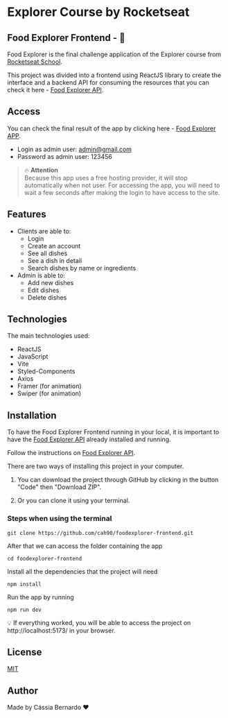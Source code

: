 # Explorer Course by Rocketseat

## Food Explorer Frontend - 🍔

Food Explorer is the final challenge application of the Explorer course from [Rocketseat School](https://www.rocketseat.com.br/).

This project was divided into a frontend using ReactJS library to create the interface and a backend API for consuming the resources that you can check it here - [Food Explorer API](https://github.com/cah90/foodexplorer-backend).

## Access

You can check the final result of the app by clicking here - [Food Explorer APP](https://rocketseat-foodexplorer.netlify.app/).

- Login as admin user: admin@gmail.com
- Password as admin user: 123456

> 🔥 **Attention** </br>
> Because this app uses a free hosting provider, it will stop automatically when not user.
> For accessing the app, you will need to wait a few seconds after making the login to have access to the site.

## Features

- Clients are able to:
  - Login
  - Create an account
  - See all dishes
  - See a dish in detail
  - Search dishes by name or ingredients
- Admin is able to:
  - Add new dishes
  - Edit dishes
  - Delete dishes

## Technologies

The main technologies used:

- ReactJS
- JavaScript
- Vite
- Styled-Components
- Axios
- Framer (for animation)
- Swiper (for animation)

## Installation

To have the Food Explorer Frontend running in your local, it is important to have the [Food Explorer API](https://github.com/cah90/foodexplorer-backend)
already installed and running.

Follow the instructions on [Food Explorer API](https://github.com/cah90/foodexplorer-backend).

There are two ways of installing this project in your computer.

1. You can download the project through GitHub by clicking in the button "Code" then "Download ZIP".

2. Or you can clone it using your terminal.

### Steps when using the terminal

```
git clone https://github.com/cah90/foodexplorer-frontend.git
```

After that we can access the folder containing the app

```
cd foodexplorer-frontend
```

Install all the dependencies that the project will need

```
npm install
```

Run the app by running

```
npm run dev
```

💡 If everything worked, you will be able to access the project on http://localhost:5173/ in your browser.

## License

[MIT](https://choosealicense.com/licenses/mit/)

## Author

Made by Cássia Bernardo ❤️
